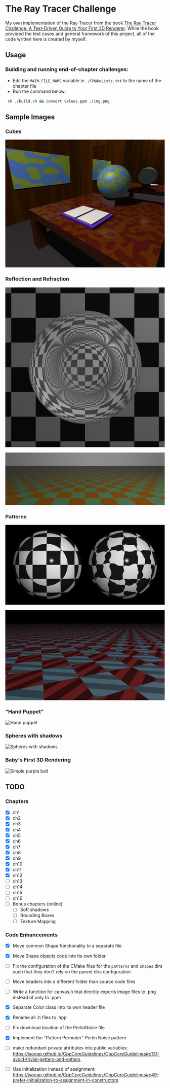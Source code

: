 # The Ray Tracer Challenge

My own implementation of the Ray Tracer from the book [The Ray Tracer Challenge: A Test-Driven Guide to Your First 3D Renderer](http://www.raytracerchallenge.com/). While the book provided the test cases and general framework of this project, all of the code written here is created by myself.

## Usage

### Building and running end-of-chapter challenges:

* Edit the `MAIN_FILE_NAME` variable in `./CMakeLists.txt` to the name of the chapter file
* Run the command below:

```bash
 sh ./build.sh && convert values.ppm ./img.png
```

## Sample Images

### Cubes

![Study Room](outputs/ch12/hq_study_hall.png "A quiet study room with some maps, a book, and a mirror")

### Reflection and Refraction

![Glass Ball with Air Pocket](outputs/ch11/hq_fresnel_effect_success.png "A glass sphere with an air bubble interior")

![Fresnel "Lake Effect"](outputs/ch11/glass_floor_fresnel_test.png "A glass surface covering a floor, showing the Fresnel effect")

### Patterns

![Permutation Pattern example](outputs/ch10/hq_permutation_pattern_example.png "An example of the pattern permuter.")

![Alternating Pattern Floor](outputs/ch10/hq_alternating_floor.png "A great example of combining patterns shown in an infinite plane.")

### "Hand Puppet"

![Hand puppet](outputs/ch8/hi_res_hand_puppet.png "A 'hand puppet' made up of transformed spheres, highlighting the effect of shadows.")

### Spheres with shadows

![Spheres with shadows](outputs/ch9/high_res_plane_pic.png "Spheres with shadows from an outside light source on an infinite plane.")

### Baby's First 3D Rendering

![Simple purple ball](outputs/ch6/classic_purple_sphere.png "The first 3 dimensional object created by the renderer. The shading algorithm brings depth to the image.")

## TODO

### Chapters

- [x] ch1
- [x] ch2
- [x] ch3
- [x] ch4
- [x] ch5
- [x] ch6
- [x] ch7
- [x] ch8
- [x] ch9
- [x] ch10
- [x] ch11
- [x] ch12
- [ ] ch13
- [ ] ch14
- [ ] ch15
- [ ] ch16
- [ ] Bonus chapters (online)
  - [ ] Soft shadows
  - [ ] Bounding Boxes
  - [ ] Texture Mapping

### Code Enhancements

- [x] Move common Shape functionality to a separate file
- [x] Move Shape objects code into its own folder
- [ ] Fix the configuration of the CMake files for the `patterns` and `shapes` dirs such that they don't rely on the parent dirs configuration
- [ ] Move headers into a different folder than source code files
- [ ] Write a function for canvas.h that directly exports image files to .png instead of only to .ppm
- [x] Separate Color class into its own header file
- [x] Rename all .h files to .hpp
- [ ] Fix download location of the PerlinNoise file
- [x] Implement the "Pattern Permuter" Perlin Noise pattern
- [ ] make redundant private attributes into public variables: https://isocpp.github.io/CppCoreGuidelines/CppCoreGuidelines#c131-avoid-trivial-getters-and-setters
- [ ] Use initialization instead of assignment: https://isocpp.github.io/CppCoreGuidelines/CppCoreGuidelines#c49-prefer-initialization-to-assignment-in-constructors

